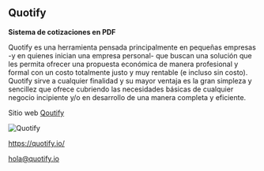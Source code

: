 ## Quotify
**Sistema de cotizaciones en PDF**

Quotify es una herramienta pensada principalmente en pequeñas empresas -y en quienes inician una empresa personal- que buscan una solución que les permita ofrecer una propuesta económica de manera profesional y formal con un costo totalmente justo y muy rentable (e incluso sin costo). Quotify sirve a cualquier finalidad y su mayor ventaja es la gran simpleza y sencillez que ofrece cubriendo las necesidades básicas de cualquier negocio incipiente y/o en desarrollo de una manera completa y eficiente.

Sitio web [Qoutify](https://quotify.io)

![Quotify](https://quotify.io/assets/img/quotify-cotizacion.png)

<https://quotify.io/>

<hola@quotify.io>
